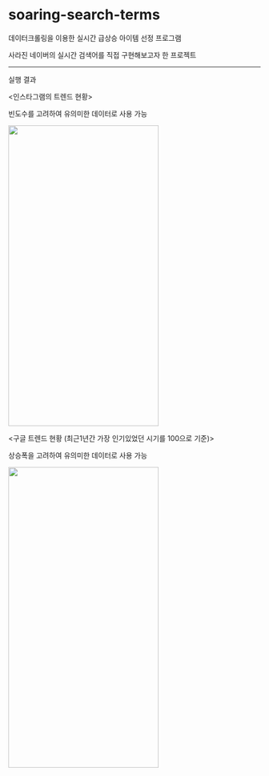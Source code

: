 # soaring-search-terms
데이터크롤링을 이용한 실시간 급상승 아이템 선정 프로그램

사라진 네이버의 실시간 검색어를 직접 구현해보고자 한 프로젝트

------------------------------------------------------------------------------------------
실행 결과

<인스타그램의 트렌드 현황>

빈도수를 고려하여 유의미한 데이터로 사용 가능

<img src = "https://user-images.githubusercontent.com/79080825/149832505-1c3bb589-cab4-4654-8818-0c129c1e4e98.PNG" width="300" height="600"/>

<구글 트렌드 현황 (최근1년간 가장 인기있었던 시기를 100으로 기준)>

상승폭을 고려하여 유의미한 데이터로 사용 가능

<img src = "https://user-images.githubusercontent.com/79080825/149832496-21d826f2-995b-4583-a53d-c7a381784142.PNG" width="300" height="600"/>
